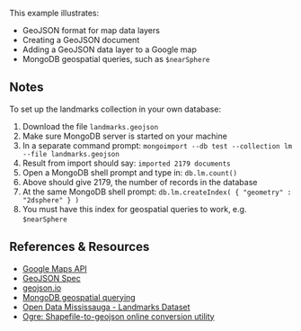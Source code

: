 This example illustrates:

- GeoJSON format for map data layers
- Creating a GeoJSON document
- Adding a GeoJSON data layer to a Google map
- MongoDB geospatial queries, such as `$nearSphere`


Notes
-----

To set up the landmarks collection in your own database:

1. Download the file `landmarks.geojson`
2. Make sure MongoDB server is started on your machine
3. In a separate command prompt: `mongoimport --db test --collection lm --file landmarks.geojson`
4. Result from import should say: `imported 2179 documents`
5. Open a MongoDB shell prompt and type in: `db.lm.count()`
6. Above should give 2179, the number of records in the database
7. At the same MongoDB shell prompt: `db.lm.createIndex( { "geometry" : "2dsphere" } )`
8. You must have this index for geospatial queries to work, e.g. `$nearSphere`


References & Resources
----------------------

* [Google Maps API](https://developers.google.com/maps/documentation/javascript/reference)
* [GeoJSON Spec](http://geojson.org)
* [geojson.io](http://geojson.io)
* [MongoDB geospatial querying](https://docs.mongodb.com/manual/reference/operator/query-geospatial/)
* [Open Data Mississauga - Landmarks Dataset](http://data.mississauga.ca/datasets/0ef6b00cb09546caa8e9325787916a9a_0)
* [Ogre: Shapefile-to-geojson online conversion utility](https://ogre.adc4gis.com/)
